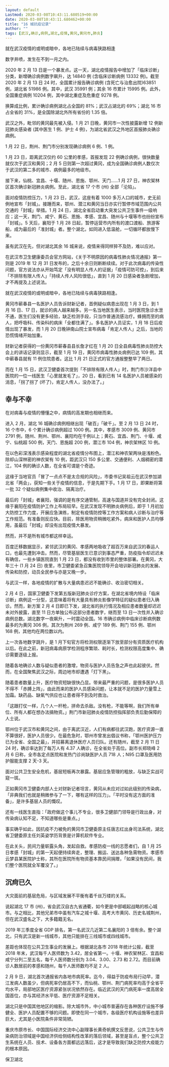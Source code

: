 ```yaml
---
layout: default
Lastmod: 2020-03-08T10:43:11.680519+00:00
date: 2020-03-08T10:43:11.680462+00:00
title: "16 城抗疫记录"
author: ""
tags: [武汉,确诊,病例,湖北,疫情,黄冈,黄冈市,肺炎]
---
```


就在武汉疫情的或明或暗中，各地已陆续与病毒狭路相逢

数字井喷，发生在不到一月之内。

2020 年 2 月 13 日是一个暴发点。这一天，湖北疫情报告中增加了「临床诊断」分类，新增确诊病例数字飙升，达 14840 例 (含临床诊断病例 13332 例)。截至 2020 年 2 月 13 日 24 时，全国累计报告确诊病例 (含死亡与治愈出院)63851 例，湖北省 51986 例。其中，武汉 35991 例；其余 16 市累计 15995 例。此外，全国重症病例 10204 例，其中湖北重症及危重症 9278 例。

换算成比例，累计确诊病例湖北占全国的 81%；武汉占湖北的 69%；湖北 16 市占全省的 31%，是全国除湖北外所有省份的 1.35 倍。

武汉之外，毗邻的黄冈最先被入侵。1 月 21 日晚，黄冈市一次性披露新增 12 例新冠肺炎感染者 (其中医生 1 例、护士 4 例)，为湖北省武汉之外地区首报肺炎确诊病例。

1 月 22 日，荆州、荆门市分别发现确诊病例 6 例、1 例。

1 月 23 日，距离武汉仅约 60 公里的孝感，首报发现 22 例确诊病例，很快数量就仅次于武汉和黄冈；2 月 5 日则第一次超过黄冈，成为全国确诊病例人数仅次于武汉的第二多的城市、病例最多的地级市。

接下来，仙桃、宜昌、十堰、随州、恩施、鄂州、天门……1 月 27 日，神农架林区首次确诊新冠肺炎病例。至此，湖北省 17 个市 (州) 全部「沦陷」。

面对疫情防控压力，1 月 23 日，武汉，这座有着 1000 多万人口的城市，史无前例地宣布「封城」。接踵而来，鄂州、潜江和黄冈当日亦实行暂停市域范围内公共交通的「封城」举措。1 月 24 日，湖北全省启动重大突发公共卫生事件一级响应；这一天，荆门、咸宁、黄石、恩施、孝感、宜昌、随州与十堰等市也纷纷宣布「封城」。5 天后，襄阳于 1 月 28 日起，暂停运营市内所有的渡口渡船、旅游客船，成为最后的「准封城」者。整个湖北，如同进入低温舱，一切循环都放慢下来。

虽有武汉在先，但对湖北其余 16 城来说，疫情来得同样猝不及防，难以应对。

在武汉市卫生健康委员会官方网站，《关于不明原因的病毒性肺炎情况通报》第一则是 2019 年 12 月 31 日发布的，之后十余日则断断续续。对于此次病毒的传染性问题，官方说法亦从开始笃定「没有明显人传人的证据」「疫情可防可控」，到后来「不排除有限人传人」「持续人传人风险很低」，直到 1 月 20 日感染者急剧增加，才不再提及上述说法。

就在武汉疫情的或明或暗中，各地已陆续与病毒狭路相逢。

黄冈市蕲春县一名医护人员告诉财新记者，首例疑似病患出现在 1 月 3 日，到 1 月 16 日、17 日，就诊的病人越来越多。另一名当地医生表示，当时医院急诊水泄不通，医生们没有更多经验，缺乏检测手段，只当作普通流感治疗。蜂拥而至的病人，把呼吸科、传染科的病床「全都住满了」。多名医护人员证实，1 月 18 日后疫情出现了暴发，而 1 月 20 日晚钟南山院士宣布病毒「肯定人传人」之后，当地的恐慌情绪开始加重。

财新记者获得的一份黄冈市蕲春县县长詹才红在 1 月 20 日全县病毒性肺炎防控大会上的讲话记录则显示，截至 1 月 19 日，黄冈市病毒性肺炎病例已达 109 例，其中蕲春县就有 11 例住院患者。这比 1 月 21 日正式的官方通报整整早了两日。

而在 1 月 15 日，武汉卫健委首次提到「不排除有限人传人」时，荆门市沙洋县中医院的一位一线医生「心里就发毛了」，20 日，看到已有 14 名医护人员被感染的消息，「拐了拐了 (坏了)，肯定人传人，没办法了。」

幸与不幸
----

在对病毒与疫情的懵懂之中，病情的高发期也相继而来。

进入 2 月，湖北 16 城确诊病例相继出现「破百」「破千」。至 2 月 13 日 24 时，16 个市中，6 个累计确诊病例超过 1000 例。其中，孝感市 3009 例、黄冈市 2791 例，随州、荆州、鄂州、襄阳均在千例以上；黄石、宜昌、荆门、十堰、咸宁、仙桃超 500 例，天门、恩施超 200 例，潜江市 104 例，神农架林区 10 例。

在以色彩深浅表示感染程度的湖北省疫情分布图上，潜江和神农架两块是浅粉色。除却山深林密的神农架有 10 例，距武汉只 150 多公里、交通便利、人烟稠密的潜江，104 例的确诊人数，在全省可谓是个奇迹。

这缘于当地官员「冒了一点点不是太合规的风险」，市委书记吴祖云在武汉参加湖北省「两会」，获知一些关于疫情的信息，于是先期下手。1 月 17 日，即果断将第一批 32 个疑似病例集中收治、隔离治疗。

最后的「封城」者襄阳，强调的是有序交通管制，高速与国道并没有完全封闭。这缘于襄阳在疫情防护工作上布局较早。在武汉发现不明肺炎病例后，即于 1 月初加大防控工作力度，开展应急演练，制定有疫情防控等工作方案和病人诊断与治疗等工作规范。有准备则反应快。目前，除医用物资稍微吃紧外，病床和医护人员均够用，虽最后「封城」却没有出现疫情大暴发。

然而，并不是所有城市都这样幸运。

百度迁移数据显示，紧邻武汉的黄冈、孝感两地吸收了超百万来自武汉的春运人口，也最先遭到冲击。然而，尽管基层医生已意识到事态严重，防疫指令却迟迟未有确信，一些乡镇医院直到 1 月 23 日，都没有收到市里的整体部署。在黄冈，大年三十 (1 月 24 日) 夜里，市卫健委紧急召集医院领导开会培训新冠肺炎的发展、传染和防控，动员全民参与亦是又晚一步。

与武汉一样，各地疫情的扩散与大量病患迟迟不能确诊、收治密切相关。

2 月 4 日，国家卫健委下发第五版新冠肺炎诊疗方案，在湖北省境内特设「临床诊断」病例这一分型，这意味着将有大量具有肺炎影像学特征的疑似患者归入确诊。然而，新方案 2 月 4 日即已下发，湖北省的执行情况及相应患者数量却迟迟未对外披露，直至 11 日方单独公布这部分患者数字，继而至 13 日一次性并入确诊病例总数。湖北数字一夜飙升，一时震动全国。16 市确诊病例中临床诊断病例数最多的为黄冈 306 例，其次为荆州 269 例、咸宁 189 例、荆门 155 例、鄂州 168 例，其他均在两位数以内。

上一次各地数字跳升，是 1 月下旬官方将检测权限逐渐下放至部分有资质医疗机构以后。在此之前，新冠病毒病原学检测程序繁琐、耗时长，检测权限高度集中、确诊需要逐级上报。

随着各地确诊人数与疑似患者的激增，物资与医护人员告急之声也此起彼伏。然而，在全国聚焦武汉之际，周边地市却遭遇「灯下黑」。

随着患者数量上升，医疗物资短缺很快凸显。带来最严重的问题，是很多医护人员不得不「赤膊上阵」，由此而来的医护人员感染问题，让本就不足的医护力量雪上加霜。缺药品、缺氧气供应也让患者得不到及时救治。

「这跟打仗一样，几个人一杆枪，拼命去杀敌。没有枪，不能等啊，我们所有单位、所有人都在想办法搞物资。」荆门市新冠肺炎疫情防控指挥部负责后勤保障的人士说。

鄂州位于武汉市和黄冈之间，由于离武汉近，人们有病都往武汉跑，医疗资源一直不算很好，医护人员很少。在最危急时，鄂州市曾发出倡议书称，「鄂州医护压力已为全省、全国之最」，并招募离退休医疗人员归队。还有随州，截至 2 月 11 日 24 时，确诊率达到了每万人有 4.37 人确诊，在全省处于高位。副市长郑晓峰 2 月 6 日称，全市各定点医院和发热门诊尚缺医护人员 718 人；N95 口罩及医用防护服能支撑 2 天-3 天。

面对公共卫生安全危机，基层短板再次暴露。基层应急管理的粗放，与缺乏实战可窥一斑。

正如黄冈市卫健委内部人士对财新记者坦言，黄冈从未应对过如此级别的传染病，「非典我们也就是稍微参与了一下，哪有这样的压力」。「平时没有这方面的准备」，是许多基层人员的慨叹。

还有一线医生直指：「政府做这个事儿不专业，很多卫健部门领导是行政出身，对传染病认知不足，不知道哪些是重点。」

事实确乎如此，因抗疫不力被免的黄冈市卫健委原主任唐志红出身司法系统，湖北省卫健委原主任刘英姿学历背景是计算机软件专业。

在此关头，民间力量崭露头角，发起自救。孝感防疫一线的志愿者们，自 1 月 25 日孝感「封城」的第一天起便持续奔走，整理、搬运、送达各种急需物资。孝感市云梦县某医院护士称，其所在医院所有物资基本靠民间捐赠，「如果没有民间，我们整个医院就全军覆没了。」

沉疴已久
----

大灾面前的基层危局，与区域发展不平衡有着千丝万缕的关系。

说起湖北 17 市 (州)，省会武汉自古九省通衢，如今更是中部崛起战略的核心城市。与之相比，其他兄弟市中虽有汽车之城十堰、高考大市黄冈、历史名城荆州，但在武汉盛名之下，大多籍籍无名。

2019 年三季度全省 GDP 排名，第一名武汉几近第二名襄阳的 3 倍有余。整个湖北，只有武汉是新一线城市，其他只能排在三线城市或四线城市。

差距也体现在公共卫生事业的发展上。根据湖北各市 2018 年统计公报，截至 2018 年末，武汉每千人医师数为 3.42，居全省第一。十堰、神农架林区、宜昌和咸宁分列二至五名，每千人医师数分别为 3.04、3.00、2.73 和 2.72。而目前确诊人数居前的孝感和随州，每千人医师数均不足 2 人。

2 月 9 日，湖北首次通报省内各地市病死率。迄今，得益于防疫布局行动早，潜江发病人数虽少，但病死率仍居高不下，而仙桃、鄂州、荆门病死率均高于全省平均水平，局部地区医疗资源紧张状况依然存在。临近武汉的天门病死率一度高居全国首位，亦与其经济水平低、医疗资源不足相关。

湖北只是中国其他地区的缩影。除大城市外，中小城市普遍存在各种医疗设施不够健全、医护人员配置不够的问题。即使在同一个城市，各级医疗机构设施等也差异巨大，尤其是小医院条件非常简陋。

重庆市原市长、中国国际经济交流中心副理事长黄奇帆撰文反思说，公共卫生与传染病防治领域是中国经济供给侧结构性改革的落后领域，甚至是盲点，整个公共卫生系统在人员、技术、设备各方面都远远落后，这才是导致我们缺乏防控大疫能力的根本原因。

保卫湖北

